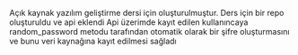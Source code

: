 Açık kaynak yazılım geliştirme dersi  için oluşturulmuştur.
 Ders için bir repo oluşturuldu ve api eklendi
Api üzerimde kayıt edilen kullanıncaya random_password metodu tarafından otomatik olarak bir şifre oluşturmasını ve bunu veri kaynağına kayıt edilmesi sağladı

